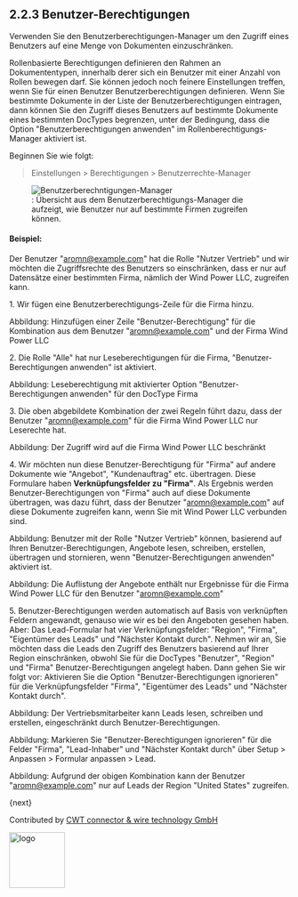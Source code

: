 ## 2.2.3 Benutzer-Berechtigungen

Verwenden Sie den Benutzerberechtigungen-Manager um den Zugriff eines Benutzers auf eine Menge von Dokumenten einzuschränken.

Rollenbasierte Berechtigungen definieren den Rahmen an Dokumententypen, innerhalb derer sich ein Benutzer mit einer Anzahl von Rollen bewegen darf. Sie können jedoch noch feinere Einstellungen treffen, wenn Sie für einen Benutzer Benutzerberechtigungen definieren. Wenn Sie bestimmte Dokumente in der Liste der Benutzerberechtigungen eintragen, dann können Sie den Zugriff dieses Benutzers auf bestimmte Dokumente eines bestimmten DocTypes begrenzen, unter der Bedingung, dass die Option "Benutzerberechtigungen anwenden" im Rollenberechtigungs-Manager aktiviert ist.

Beginnen Sie wie folgt:

> Einstellungen > Berechtigungen > Benutzerrechte-Manager


<figure>
	<img src="{{docs_base_url}}/assets/img/users-and-permissions/user-permissions-company.png"
		class="img-responsive" alt="Benutzerberechntigungen-Manager">
	<figcaption>: Übersicht aus dem Benutzerberechtigungs-Manager die aufzeigt, wie Benutzer nur auf bestimmte Firmen zugreifen können.</figcaption>
</figure>

#### Beispiel:

Der Benutzer "aromn@example.com" hat die Rolle "Nutzer Vertrieb" und wir möchten die Zugriffsrechte des Benutzers so einschränken, dass er nur auf Datensätze einer bestimmten Firma, nämlich der Wind Power LLC, zugreifen kann.

1\. Wir fügen eine Benutzerberechtigungs-Zeile für die Firma hinzu.

Abbildung: Hinzufügen einer Zeile "Benutzer-Berechtigung" für die Kombination aus dem Benutzer "aromn@example.com" und der Firma Wind Power LLC

2\. Die Rolle "Alle" hat nur Leseberechtigungen für die Firma, "Benutzer-Berechtigungen anwenden" ist aktiviert.

Abbildung: Leseberechtigung mit aktivierter Option "Benutzer-Berechtigungen anwenden" für den DocType Firma

3\. Die oben abgebildete Kombination der zwei Regeln führt dazu, dass der Benutzer "aromn@example.com" für die Firma Wind Power LLC nur Leserechte hat.

Abbildung: Der Zugriff wird auf die Firma Wind Power LLC beschränkt

4\. Wir möchten nun diese Benutzer-Berechtigung für "Firma" auf andere Dokumente wie "Angebot", "Kundenauftrag" etc. übertragen. Diese Formulare haben **Verknüpfungsfelder zu "Firma"**. Als Ergebnis werden Benutzer-Berechtigungen von "Firma" auch auf diese Dokumente übertragen, was dazu führt, dass der Benutzer "aromn@example.com" auf diese Dokumente zugreifen kann, wenn Sie mit Wind Power LLC verbunden sind.

Abbildung: Benutzer mit der Rolle "Nutzer Vertrieb" können, basierend auf Ihren Benutzer-Berechtigungen, Angebote lesen, schreiben, erstellen, übertragen und stornieren, wenn "Benutzer-Berechtigungen anwenden" aktiviert ist.

Abbildung: Die Auflistung der Angebote enthält nur Ergebnisse für die Firma Wind Power LLC für den Benutzer "aromn@example.com"

5\. Benutzer-Berechtigungen werden automatisch auf Basis von verknüpften Feldern angewandt, genauso wie wir es bei den Angeboten gesehen haben. Aber: Das Lead-Formular hat vier Verknüpfungsfelder: "Region", "Firma", "Eigentümer des Leads" und "Nächster Kontakt durch". Nehmen wir an, Sie möchten dass die Leads den Zugriff des Benutzers basierend auf Ihrer Region einschränken, obwohl Sie für die DocTypes "Benutzer", "Region" und "Firma" Benutzer-Berechtigungen angelegt haben. Dann gehen Sie wir folgt vor: Aktivieren Sie die Option "Benutzer-Berechtigungen ignorieren" für die Verknüpfungsfelder "Firma", "Eigentümer des Leads" und "Nächster Kontakt durch".

Abbildung: Der Vertriebsmitarbeiter kann Leads lesen, schreiben und erstellen, eingeschränkt durch Benutzer-Berechtigungen.

Abbildung: Markieren Sie "Benutzer-Berechtigungen ignorieren" für die Felder "Firma", "Lead-Inhaber" und "Nächster Kontakt durch" über Setup > Anpassen > Formular anpassen > Lead.

Abbildung: Aufgrund der obigen Kombination kann der Benutzer "aromn@example.com" nur auf Leads der Region "United States" zugreifen.

{next}

Contributed by <A HREF="http://www.cwt-kabel.de">CWT connector & wire technology GmbH</A>

<A HREF="http://www.cwt-kabel.de"><IMG alt="logo" src="http://www.cwt-assembly.com/sites/all/images/logo.png" height=100></A>

